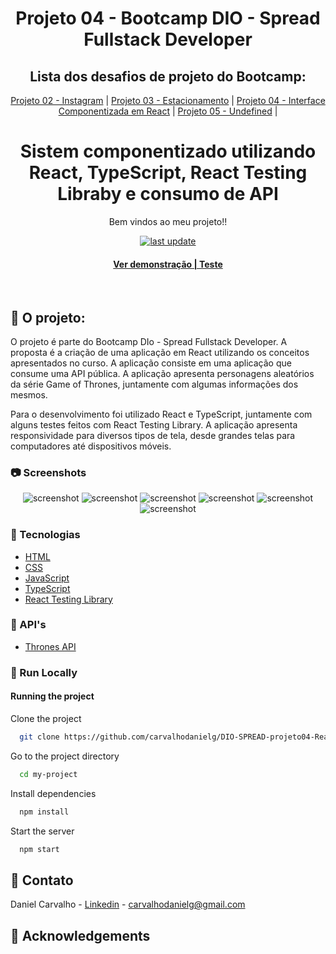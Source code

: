 <div align="center">

  <h1>Projeto 04 - Bootcamp DIO - Spread Fullstack Developer</h1>
  
  ## Lista dos desafios de projeto do Bootcamp:

[Projeto 02 - Instagram](https://github.com/carvalhodanielg/DIO-SPREAD-projeto02-Instagram) | 
[Projeto 03 - Estacionamento](https://github.com/carvalhodanielg/DIO-SPREAD-projeto03-Estacionamento) |
[Projeto 04 - Interface Componentizada em React](https://github.com/carvalhodanielg/DIO-SPREAD-projeto04-ReactJs) |
[Projeto 05 - Undefined](https://github.com/carvalhodanielg/DIO-SPREAD-projeto03-Estacionamento) |
  
  
  <h1>Sistem componentizado utilizando React, TypeScript, React Testing Libraby e consumo de API</h1>
   
  <p>
    Bem vindos ao meu projeto!! 
  </p>
  
  
<!-- Badges -->
<p>

  <a href="">
    <img src="https://img.shields.io/github/last-commit/Louis3797/awesome-readme-template" alt="last update" />
  </a>
  
</p>
   
<h4>
    <a href="http://got-chars.vercel.app/">Ver demonstração | Teste</a>
</div>

<br />

<!-- About the Project -->
## :star2: O projeto:
  
  O projeto é parte do Bootcamp DIo - Spread Fullstack Developer. A proposta é a criação de uma aplicação em React utilizando os conceitos apresentados no curso. A aplicação consiste em uma aplicação que consume uma API pública. A aplicação apresenta personagens aleatórios da série Game of Thrones, juntamente com algumas informações dos mesmos. 
  
  Para o desenvolvimento foi utilizado React e TypeScript, juntamente com alguns testes feitos com React Testing Library.
  A aplicação apresenta responsividade para diversos tipos de tela, desde grandes telas para computadores até dispositivos móveis.

<!-- Screenshots -->
### :camera: Screenshots

<div align="center"> 
  <img src="https://user-images.githubusercontent.com/100332887/170540447-7cc75a87-0079-4061-aaa0-e9a69d25e5e8.png" alt="screenshot" />
  
  <img src="https://user-images.githubusercontent.com/100332887/170540488-99635125-23df-49c3-83b7-c9fc5ff2fdb7.png" alt="screenshot" />
  
  <img src="https://user-images.githubusercontent.com/100332887/170540531-8a6ad685-d3b8-49c5-9533-b511975c8491.png" alt="screenshot" />
  
  <img src="https://user-images.githubusercontent.com/100332887/170540616-c1a58c2a-20f1-4938-85f7-fa4253131a60.png" alt="screenshot" />
  
  <img src="https://user-images.githubusercontent.com/100332887/170540633-ce68208c-3a88-47e6-aeba-e6e65279b95a.png" alt="screenshot" />
  
  <img src="https://user-images.githubusercontent.com/100332887/170540675-be121f8e-f509-4655-aaf2-d9add53de700.png" alt="screenshot" />
</div>


<!-- TechStack -->
### :space_invader: Tecnologias


  <ul>
    <li><a href="https://developer.mozilla.org/pt-BR/docs/Web/HTML">HTML</a></li>
    <li><a href="https://developer.mozilla.org/pt-BR/docs/Web/CSS/">CSS</a></li>
    <li><a href="https://developer.mozilla.org/pt-BR/docs/Web/javascript">JavaScript</a></li>
    <li><a href="https://www.typescriptlang.org/">TypeScript</a></li>
    <li><a href="https://testing-library.com/docs/react-testing-library/intro/">React Testing Library</a></li>
    
  </ul>
  
<!-- API's used -->
### :dart: API's

  <ul>
    <li><a href="https://thronesapi.com/swagger/index.html?urls.primaryName=Game%20of%20Thrones%20API%20v2">Thrones API </a></li>
  </ul>

 
<!-- Run Locally -->
### :running: Run Locally

#### Running the project
  
Clone the project

```bash
  git clone https://github.com/carvalhodanielg/DIO-SPREAD-projeto04-ReactJs.git
```

Go to the project directory

```bash
  cd my-project
```

Install dependencies

```bash
  npm install
```

Start the server

```bash
  npm start
```
  
<!-- Contact -->
## :handshake: Contato

Daniel Carvalho - [Linkedin](https://www.linkedin.com/in/carvalhodanielg/) - carvalhodanielg@gmail.com



<!-- Acknowledgments -->
## :gem: Acknowledgements

